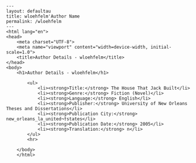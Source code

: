
    ---
    layout: defaultau
    title: wloehfelm'Author Name 
    permalink: /wloehfelm
    ---
    <html lang="en">
    <head>
        <meta charset="UTF-8">
        <meta name="viewport" content="width=device-width, initial-scale=1.0">
        <title>Author Details - wloehfelm</title>
    </head>
    <body>
        <h1>Author Details - wloehfelm</h1>
        
            <ul>
                <li><strong>Title:</strong> The House That Jack Built</li>
                <li><strong>Genre:</strong> Fiction (Novel)</li>
                <li><strong>Language:</strong> English</li>
                <li><strong>Publisher:</strong> University of New Orleans Theses and Dissertations</li>
                <li><strong>Publication City:</strong> new_orleans_la_united¬†states</li>
                <li><strong>Publication Date:</strong> 2005</li>
                <li><strong>Translation:</strong> n</li>
            </ul>
            <hr>
            
        </body>
        </html>
        